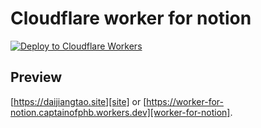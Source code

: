 # Cloudflare worker for notion

[![Deploy to Cloudflare Workers][Cloudflare]][worker]

## Preview

[https://daijiangtao.site][site] or [https://worker-for-notion.captainofphb.workers.dev][worker-for-notion].

[Cloudflare]: https://deploy.workers.cloudflare.com/button
[worker]: https://deploy.workers.cloudflare.com/?url=https://github.com/CaptainOfPhB/worker-for-notion
[site]: https://daijiangtao.site
[worker-for-notion]: https://worker-for-notion.captainofphb.workers.dev
